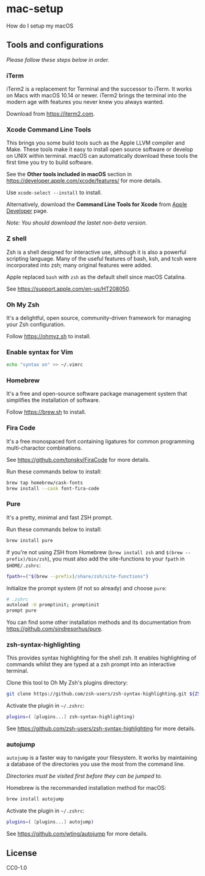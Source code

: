 # mac-setup

How do I setup my macOS

## Tools and configurations

_Please follow these steps below in order._

### iTerm

iTerm2 is a replacement for Terminal and the successor to iTerm. It works on Macs with macOS 10.14 or newer. iTerm2 brings the terminal into the modern age with features you never knew you always wanted.

Download from https://iterm2.com.

### Xcode Command Line Tools

This brings you some build tools such as the Apple LLVM compiler and Make. These tools make it easy to install open source software or develop on UNIX within terminal. macOS can automatically download these tools the first time you try to build software.

See the **Other tools included in macOS** section in https://developer.apple.com/xcode/features/ for more details.

Use `xcode-select --install` to install.

Alternatively, download the **Command Line Tools for Xcode** from [Apple Developer](https://developer.apple.com/download/all/) page.

_Note: You should download the lastet non-beta version._

### Z shell

Zsh is a shell designed for interactive use, although it is also a powerful scripting language. Many of the useful features of bash, ksh, and tcsh were incorporated into zsh; many original features were added.

Apple replaced `bash` with `zsh` as the default shell since macOS Catalina.

See https://support.apple.com/en-us/HT208050.

### Oh My Zsh

It's a delightful, open source, community-driven framework for managing your Zsh configuration.

Follow https://ohmyz.sh to install.

### Enable syntax for Vim

```sh
echo "syntax on" >> ~/.vimrc
```

### Homebrew

It's a free and open-source software package management system that simplifies the installation of software.

Follow https://brew.sh to install.

### Fira Code

It's a free monospaced font containing ligatures for common programming multi-charactor combinations.

See https://github.com/tonsky/FiraCode for more details.

Run these commands below to install:

```sh
brew tap homebrew/cask-fonts
brew install --cask font-fira-code
```

### Pure

It's a pretty, minimal and fast ZSH prompt.

Run these commands below to install:

```sh
brew install pure
```

If you're not using ZSH from Homebrew (`brew install zsh` and `$(brew --prefix)/bin/zsh`), you must also add the site-functions to your `fpath` in `$HOME/.zshrc`:

```sh
fpath+=("$(brew --prefix)/share/zsh/site-functions")
```

Initialize the prompt system (if not so already) and choose `pure`:

```sh
# .zshrc
autoload -U promptinit; promptinit
prompt pure
```

You can find some other installation methods and its documentation from https://github.com/sindresorhus/pure.

### zsh-syntax-highlighting

This provides syntax highlighting for the shell zsh. It enables highlighting of commands whilst they are typed at a zsh prompt into an interactive terminal.

Clone this tool to Oh My Zsh's plugins directory:

```sh
git clone https://github.com/zsh-users/zsh-syntax-highlighting.git ${ZSH_CUSTOM:-~/.oh-my-zsh/custom}/plugins/zsh-syntax-highlighting
```

Activate the plugin in `~/.zshrc`:

```sh
plugins=( [plugins...] zsh-syntax-highlighting)
```

See https://github.com/zsh-users/zsh-syntax-highlighting for more details.

### autojump

`autojump` is a faster way to navigate your filesystem. It works by maintaining a database of the directories you use the most from the command line.

_Directories must be visited first before they can be jumped to._

Homebrew is the recommanded installation method for macOS:

```sh
brew install autojump
```

Activate the plugin in `~/.zshrc`:

```sh
plugins=( [plugins...] autojump)
```

See https://github.com/wting/autojump for more details.

## License

CC0-1.0
